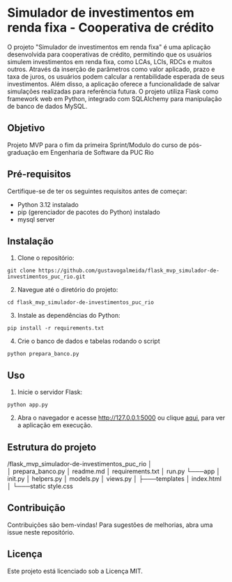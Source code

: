 # Simulador de investimentos em renda fixa - Cooperativa de crédito

O projeto "Simulador de investimentos em renda fixa" é uma aplicação desenvolvida para cooperativas de crédito, permitindo que os usuários simulem investimentos em renda fixa, como LCAs, LCIs, RDCs e muitos outros. Através da inserção de parâmetros como valor aplicado, prazo e taxa de juros, os usuários podem calcular a rentabilidade esperada de seus investimentos. Além disso, a aplicação oferece a funcionalidade de salvar simulações realizadas para referência futura. O projeto utiliza Flask como framework web em Python, integrado com SQLAlchemy para manipulação de banco de dados MySQL.

## Objetivo
Projeto MVP para o fim da primeira Sprint/Modulo do curso de pós-graduação em Engenharia de Software da PUC Rio

## Pré-requisitos

Certifique-se de ter os seguintes requisitos antes de começar:

- Python 3.12 instalado
- pip (gerenciador de pacotes do Python) instalado
- mysql server

## Instalação

1. Clone o repositório:

```
git clone https://github.com/gustavogalmeida/flask_mvp_simulador-de-investimentos_puc_rio.git
```

2. Navegue até o diretório do projeto:
```
cd flask_mvp_simulador-de-investimentos_puc_rio
```
3. Instale as dependências do Python:
```
pip install -r requirements.txt
```
4. Crie o banco de dados e tabelas rodando o script
```
python prepara_banco.py
```
## Uso

1. Inicie o servidor Flask:
```
python app.py
```
2. Abra o navegador e acesse http://127.0.0.1:5000 ou clique [aqui](http://127.0.0.1:5000), para ver a aplicação em execução.

## Estrutura do projeto

/flask_mvp_simulador-de-investimentos_puc_rio
│   
│   prepara_banco.py
│   readme.md
│   requirements.txt
│   run.py
└───app
    │   init.py
    │   helpers.py
    │   models.py
    │   views.py
    │
    ├───templates
    │       index.html
    │
    └───static
            style.css   

## Contribuição
Contribuições são bem-vindas! Para sugestões de melhorias, abra uma issue neste repositório.

## Licença
Este projeto está licenciado sob a Licença MIT.